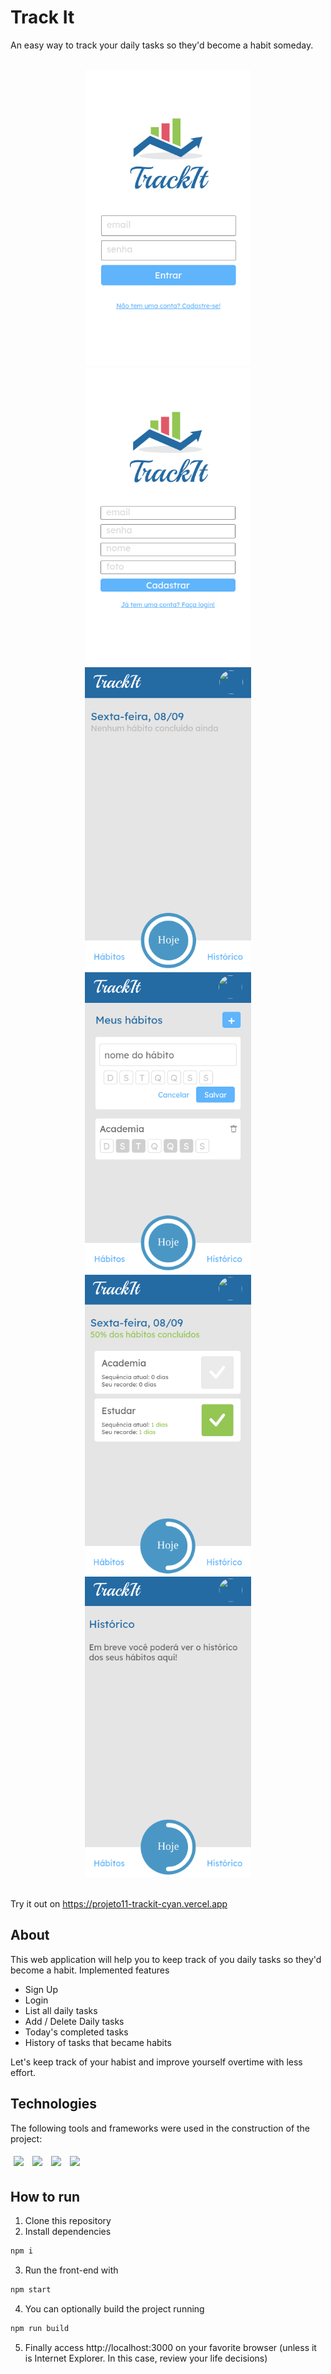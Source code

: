 # Track It

An easy way to track your daily tasks so they'd become a habit someday.

<div style="display: inline_block" align="center" gap="30px"><br>
  <img width="266px" height="auto" src="/assets/TrackIt_Login.png" />
  <img width="266px" height="auto" src="/assets/TrackIt_SignUp.png" />
  <img width="266px" height="auto" src="/assets/TrackIt_Main.png" />
  <img width="266px" height="auto" src="/assets/TrackIt_NewHabit.png" />
  <img width="266px" height="auto" src="/assets/TrackIt_Today.png" />
  <img width="266px" height="auto" src="/assets/TrackIt_History.png" />
</div><br>

Try it out on https://projeto11-trackit-cyan.vercel.app

## About

This web application will help you to keep track of you daily tasks so they'd become a habit.
Implemented features

- Sign Up
- Login
- List all daily tasks
- Add / Delete Daily tasks
- Today's completed tasks
- History of tasks that became habits

Let's keep track of your habist and improve yourself overtime with less effort.

## Technologies
The following tools and frameworks were used in the construction of the project:<br>
<p>
  <img style='margin: 5px;' src='https://img.shields.io/badge/axios-671ddf?&style=for-the-badge&logo=axios&logoColor=white'/>
  <img style='margin: 5px;' src="https://img.shields.io/badge/React-20232A?style=for-the-badge&logo=react&logoColor=61DAFB"/>
  <img style='margin: 5px;' src='https://img.shields.io/badge/React_Router-CA4245?style=for-the-badge&logo=react-router&logoColor=white'/>
  <img style='margin: 5px;' src="https://img.shields.io/badge/styled--components-DB7093?style=for-the-badge&logo=styled-components&logoColor=white"/>
</p>

## How to run

1. Clone this repository
2. Install dependencies
```bash
npm i
```
3. Run the front-end with
```bash
npm start
```
4. You can optionally build the project running
```bash
npm run build
```
5. Finally access http://localhost:3000 on your favorite browser (unless it is Internet Explorer. In this case, review your life decisions)
